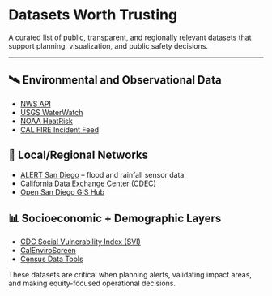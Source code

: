 # Datasets Worth Trusting

A curated list of public, transparent, and regionally relevant datasets that support planning, visualization, and public safety decisions.

---

## 🛰️ Environmental and Observational Data
- [NWS API](https://www.weather.gov/documentation/services-web-api)
- [USGS WaterWatch](https://waterwatch.usgs.gov/)
- [NOAA HeatRisk](https://www.wpc.ncep.noaa.gov/heat_index.shtml)
- [CAL FIRE Incident Feed](https://www.fire.ca.gov/incidents/)

## 🌊 Local/Regional Networks
- [ALERT San Diego](https://www.alertsd.org/) – flood and rainfall sensor data
- [California Data Exchange Center (CDEC)](https://cdec.water.ca.gov/)
- [Open San Diego GIS Hub](https://data.sandiegocounty.gov/)

## 📊 Socioeconomic + Demographic Layers
- [CDC Social Vulnerability Index (SVI)](https://www.atsdr.cdc.gov/placeandhealth/svi/)
- [CalEnviroScreen](https://oehha.ca.gov/calenviroscreen)
- [Census Data Tools](https://data.census.gov/cedsci/)

These datasets are critical when planning alerts, validating impact areas, and making equity-focused operational decisions.
